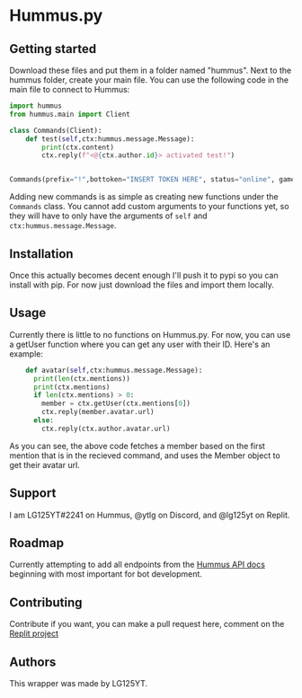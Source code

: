 # Hummus.py

## Getting started

Download these files and put them in a folder named "hummus". Next to the hummus folder, create your main file. You can use the following code in the main file to connect to Hummus:
```py
import hummus
from hummus.main import Client

class Commands(Client):
    def test(self,ctx:hummus.message.Message):
        print(ctx.content)
        ctx.reply(f"<@{ctx.author.id}> activated test!")


Commands(prefix="!",bottoken="INSERT TOKEN HERE", status="online", game="!test")
```

Adding new commands is as simple as creating new functions under the `Commands` class. You cannot add custom arguments to your functions yet, so they will have to only have the arguments of `self` and `ctx:hummus.message.Message`.

## Installation
Once this actually becomes decent enough I'll push it to pypi so you can install with pip. For now just download the files and import them locally.

## Usage

Currently there is little to no functions on Hummus.py. For now, you can use a getUser function where you can get any user with their ID. Here's an example:
```py
    def avatar(self,ctx:hummus.message.Message):
      print(len(ctx.mentions))
      print(ctx.mentions)
      if len(ctx.mentions) > 0:
        member = ctx.getUser(ctx.mentions[0])
        ctx.reply(member.avatar.url)
      else:
        ctx.reply(ctx.author.avatar.url)
```

As you can see, the above code fetches a member based on the first mention that is in the recieved command, and uses the Member object to get their avatar url.

## Support
I am LG125YT#2241 on Hummus, @ytlg on Discord, and @lg125yt on Replit.

## Roadmap
Currently attempting to add all endpoints from the [Hummus API docs]() beginning with most important for bot development.

## Contributing
Contribute if you want, you can make a pull request here, comment on the [Replit project](https://replit.com/@LG125YT/Classes-or-something-ig#main.py)

## Authors
This wrapper was made by LG125YT.